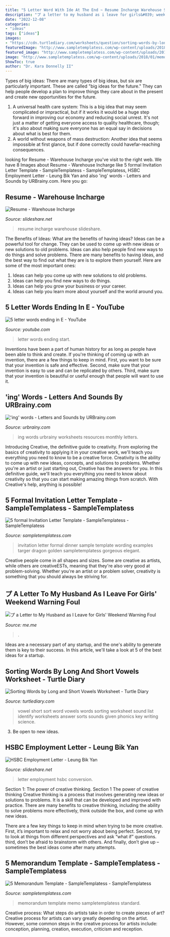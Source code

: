 ```yaml
---
title: "5 Letter Word With Ide At The End ~ Resume Incharge Warehouse Slideshare"
description: "プ a letter to my husband as i leave for girls&#039; weekend warning foul"
date: "2022-12-08"
categories:
- "ideas"
tags: ["ideas"]
images:
- "https://cdn.turtlediary.com/worksheets/question/sorting-words-by-long-and-short-vowels.png"
featuredImage: "http://www.sampletemplatess.com/wp-content/uploads/2018/02/formal-invitation-letter-template-avbdt-new-party-invitation-letter-sample-targer-golden-dragon-of-formal-invitation-letter-template-gwcsg.jpg"
featured_image: "http://www.sampletemplatess.com/wp-content/uploads/2018/02/formal-invitation-letter-template-avbdt-new-party-invitation-letter-sample-targer-golden-dragon-of-formal-invitation-letter-template-gwcsg.jpg"
image: "http://www.sampletemplatess.com/wp-content/uploads/2018/01/memorandum-template-esuld-awesome-standard-memo-template-of-memorandum-template-gdzlu.png"
ShowToc: true
author: "Dr. Kara Donnelly II"
---
```



Types of big ideas:
There are many types of big ideas, but six are particularly important. These are called "big ideas for the future." They can help people develop a plan to improve things they care about in the present and create new opportunities for the future.
1. A universal health care system: This is a big idea that may seem complicated or impractical, but if it works it would be a huge step forward in improving our economy and reducing social unrest. It's not just a matter of getting everyone access to quality healthcare, though; it's also about making sure everyone has an equal say in decisions about what is best for them.
2. A world without weapons of mass destruction: Another idea that seems impossible at first glance, but if done correctly could havefar-reaching consequences.

	

		
looking for Resume - Warehouse Incharge you've visit to the right web. We have 8 Images about Resume - Warehouse Incharge like 5 formal Invitation Letter Template - SampleTemplatess - SampleTemplatess, HSBC Employment Letter - Leung Bik Yan and also &#039;ing&#039; words - Letters and Sounds by URBrainy.com. Here you go:
		
    
## Resume - Warehouse Incharge

<img loading=lazy src="https://image.slidesharecdn.com/c4b9e9cb-2e30-4229-a350-94325260cd4b-160203161834/95/resume-warehouse-incharge-1-638.jpg?cb=1454516339" onerror="this.onerror=null;this.src='https://tse4.mm.bing.net/th?id=OIP.mxvEGZzKMVrapCMOrmysoQHaJl&amp;pid=15.1';" alt="Resume - Warehouse Incharge">

_Source: slideshare.net_

>resume incharge warehouse slideshare. 

	

The Benefits of Ideas: What are the benefits of having ideas?
Ideas can be a powerful tool for change. They can be used to come up with new ideas or new solutions to old problems. Ideas can also help people find new ways to do things and solve problems. There are many benefits to having ideas, and the best way to find out what they are is to explore them yourself. Here are some of the most important ones: 
1. Ideas can help you come up with new solutions to old problems.
2. Ideas can help you find new ways to do things.
3. Ideas can help you grow your business or your career.
4. Ideas can help you learn more about yourself and the world around you.

    
## 5 Letter Words Ending In E - YouTube

<img loading=lazy src="https://i.ytimg.com/vi/5jr759vuCH0/maxresdefault.jpg" onerror="this.onerror=null;this.src='https://tse4.mm.bing.net/th?id=OIP.4ua-4-1ZRXo1BgJX7NmAUgHaEK&amp;pid=15.1';" alt="5 letter words ending in E - YouTube">

_Source: youtube.com_

>letter words ending start. 

	

Inventions have been a part of human history for as long as people have been able to think and create. If you're thinking of coming up with an invention, there are a few things to keep in mind. First, you want to be sure that your invention is safe and effective. Second, make sure that your invention is easy to use and can be replicated by others. Third, make sure that your invention is beautiful or useful enough that people will want to use it.

    
## &#039;ing&#039; Words - Letters And Sounds By URBrainy.com

<img loading=lazy src="https://content.urbrainy.com/2328/1589125796/thumbnail_xlarge/5763_1.png" onerror="this.onerror=null;this.src='https://tse4.mm.bing.net/th?id=OIP.LidsqLmJ3U_Cl0xhApZlmAHaKe&amp;pid=15.1';" alt="&#039;ing&#039; words - Letters and Sounds by URBrainy.com">

_Source: urbrainy.com_

>ing words urbrainy worksheets resources monthly letters. 

	

Introducing Creative, the definitive guide to creativity. From exploring the basics of creativity to applying it in your creative work, we'll teach you everything you need to know to be a creative force.
Creativity is the ability to come up with new ideas, concepts, and solutions to problems. Whether you're an artist or just starting out, Creative has the answers for you. In this definitive guide, we'll teach you everything you need to know about creativity so that you can start making amazing things from scratch. With Creative's help, anything is possible!

    
## 5 Formal Invitation Letter Template - SampleTemplatess - SampleTemplatess

<img loading=lazy src="http://www.sampletemplatess.com/wp-content/uploads/2018/02/formal-invitation-letter-template-avbdt-new-party-invitation-letter-sample-targer-golden-dragon-of-formal-invitation-letter-template-gwcsg.jpg" onerror="this.onerror=null;this.src='https://tse3.mm.bing.net/th?id=OIP.AQ4h8gcycJvOgM00PeOnKAHaJr&amp;pid=15.1';" alt="5 formal Invitation Letter Template - SampleTemplatess - SampleTemplatess">

_Source: sampletemplatess.com_

>invitation letter formal dinner sample template wording examples targer dragon golden sampletemplatess gorgeous elegant. 

	

Creative people come in all shapes and sizes. Some are creative as artists, while others are creativeESTs, meaning that they're also very good at problem-solving. Whether you're an artist or a problem solver, creativity is something that you should always be striving for.

    
## プ A Letter To My Husband As I Leave For Girls&#039; Weekend Warning Foul

<img loading=lazy src="https://pics.me.me/thumb_プ-a-letter-to-my-husband-as-i-leave-for-3795899.png" onerror="this.onerror=null;this.src='https://tse1.mm.bing.net/th?id=OIP.ur0G1nU5eBw36wXtJ_U5zgAAAA&amp;pid=15.1';" alt="プ a Letter to My Husband as I Leave for Girls&#039; Weekend Warning Foul">

_Source: me.me_

>. 

	

Ideas are a necessary part of any startup, and the one's ability to generate them is key to their success. In this article, we'll take a look at 5 of the best ideas for a startup.

    
## Sorting Words By Long And Short Vowels Worksheet - Turtle Diary

<img loading=lazy src="https://cdn.turtlediary.com/worksheets/question/sorting-words-by-long-and-short-vowels.png" onerror="this.onerror=null;this.src='https://tse3.mm.bing.net/th?id=OIP.jym_pIwGSeMFX6YEJmEvpAHaJ9&amp;pid=15.1';" alt="Sorting Words by Long and Short Vowels Worksheet - Turtle Diary">

_Source: turtlediary.com_

>vowel short sort word vowels words sorting worksheet sound list identify worksheets answer sorts sounds given phonics key writing science. 

	

3. Be open to new ideas.

    
## HSBC Employment Letter - Leung Bik Yan

<img loading=lazy src="https://cdn.slidesharecdn.com/ss_thumbnails/5fe1d5ba-c99f-4993-a6b5-a3f6138c9dc8-150404221211-conversion-gate01-thumbnail-4.jpg?cb=1428203547" onerror="this.onerror=null;this.src='https://tse1.mm.bing.net/th?id=OIP.Njbz4xUbctzcxxTYLy9BmQHaKe&amp;pid=15.1';" alt="HSBC Employment Letter - Leung Bik Yan">

_Source: slideshare.net_

>letter employment hsbc conversion. 

	

Section 1: The power of creative thinking.
Section 1 The power of creative thinking
Creative thinking is a process that involves generating new ideas or solutions to problems. It is a skill that can be developed and improved with practice. There are many benefits to creative thinking, including the ability to solve problems more effectively, think outside the box, and come up with new ideas.

There are a few key things to keep in mind when trying to be more creative. First, it’s important to relax and not worry about being perfect. Second, try to look at things from different perspectives and ask “what if” questions. third, don’t be afraid to brainstorm with others. And finally, don’t give up – sometimes the best ideas come after many attempts.

    
## 5 Memorandum Template - SampleTemplatess - SampleTemplatess

<img loading=lazy src="http://www.sampletemplatess.com/wp-content/uploads/2018/01/memorandum-template-esuld-awesome-standard-memo-template-of-memorandum-template-gdzlu.png" onerror="this.onerror=null;this.src='https://tse3.mm.bing.net/th?id=OIP.jqwSkkqrySd9AgySg3YJdAHaJr&amp;pid=15.1';" alt="5 Memorandum Template - SampleTemplatess - SampleTemplatess">

_Source: sampletemplatess.com_

>memorandum template memo sampletemplatess standard. 

	

Creative process: What steps do artists take in order to create pieces of art?
Creative process for artists can vary greatly depending on the artist. However, some common steps in the creative process for artists include: conception, planning, creation, execution, criticism and reception.


